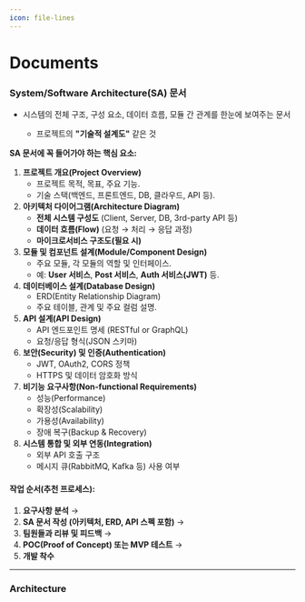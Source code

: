 ```yaml
---
icon: file-lines
---
```


# Documents

### System/Software Architecture(SA) 문서

*   시스템의 전체 구조, 구성 요소, 데이터 흐름, 모듈 간 관계를 한눈에 보여주는 문서

    * 프로젝트의 **"기술적 설계도"** 같은 것

    &#x20;

**SA 문서에 꼭 들어가야 하는 핵심 요소:**

1. **프로젝트 개요(Project Overview)**
   * 프로젝트 목적, 목표, 주요 기능.
   * 기술 스택(백엔드, 프론트엔드, DB, 클라우드, API 등).
2. **아키텍처 다이어그램(Architecture Diagram)**
   * **전체 시스템 구성도** (Client, Server, DB, 3rd-party API 등)
   * **데이터 흐름(Flow)** (요청 → 처리 → 응답 과정)
   * **마이크로서비스 구조도(필요 시)**
3. **모듈 및 컴포넌트 설계(Module/Component Design)**
   * 주요 모듈, 각 모듈의 역할 및 인터페이스.
   * 예: **User 서비스**, **Post 서비스**, **Auth 서비스(JWT)** 등.
4. **데이터베이스 설계(Database Design)**
   * ERD(Entity Relationship Diagram)
   * 주요 테이블, 관계 및 주요 컬럼 설명.
5. **API 설계(API Design)**
   * API 엔드포인트 명세 (RESTful or GraphQL)
   * 요청/응답 형식(JSON 스키마)
6. **보안(Security) 및 인증(Authentication)**
   * JWT, OAuth2, CORS 정책
   * HTTPS 및 데이터 암호화 방식
7. **비기능 요구사항(Non-functional Requirements)**
   * 성능(Performance)
   * 확장성(Scalability)
   * 가용성(Availability)
   * 장애 복구(Backup & Recovery)
8. **시스템 통합 및 외부 연동(Integration)**
   * 외부 API 호출 구조
   * 메시지 큐(RabbitMQ, Kafka 등) 사용 여부

#### **작업 순서(추천 프로세스):**

1. **요구사항 분석** →
2. **SA 문서 작성 (아키텍처, ERD, API 스펙 포함)** →
3. **팀원들과 리뷰 및 피드백** →
4. **POC(Proof of Concept) 또는 MVP 테스트** →
5. **개발 착수**

***

### Architecture

